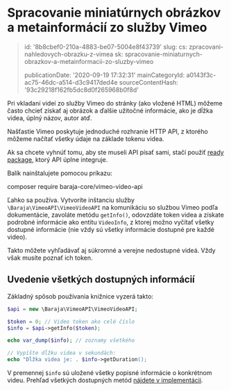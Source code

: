 Spracovanie miniatúrnych obrázkov a metainformácií zo služby Vimeo
==================================================================

> id: '8b8cbef0-210a-4883-be07-5004e8f43739'
> slug:
> 	cs: zpracovani-nahledovych-obrazku-z-vimea
> 	sk: spracovanie-miniaturnych-obrazkov-a-metainformacii-zo-sluzby-vimeo
> 
> publicationDate: '2020-09-19 17:32:31'
> mainCategoryId: a0143f3c-ac75-46dc-a514-d3c9417ded4e
> sourceContentHash: '93c29218f162fb5dc8d0f265968b0f8d'

Pri vkladaní videí zo služby Vimeo do stránky (ako vložené HTML) môžeme často chcieť získať aj obrázok a ďalšie užitočné informácie, ako je dĺžka videa, úplný názov, autor atď.

Našťastie Vimeo poskytuje jednoduché rozhranie HTTP API, z ktorého môžeme načítať všetky údaje na základe tokenu videa.

Ak sa chcete vyhnúť tomu, aby ste museli API písať sami, stačí použiť [ready package](https://github.com/baraja-core/vimeo-video-api), ktorý API úplne integruje.

Balík nainštalujete pomocou príkazu:

composer require baraja-core/vimeo-video-api

Ľahko sa používa. Vytvoríte inštanciu služby `\Baraja\VimeoAPI\VimeoVideoAPI` na komunikáciu so službou Vimeo podľa dokumentácie, zavoláte metódu `getInfo()`, odovzdáte token videa a získate podrobné informácie ako entitu `VideoInfo`, z ktorej možno vyčítať všetky dostupné informácie (nie vždy sú všetky informácie dostupné pre každé video).

Takto môžete vyhľadávať aj súkromné a verejne nedostupné videá. Vždy však musíte poznať ich token.

Uvedenie všetkých dostupných informácií
---------

Základný spôsob používania knižnice vyzerá takto:

```php
$api = new \Baraja\VimeoAPI\VimeoVideoAPI;

$token = 0; // Video token ako celé číslo
$info = $api->getInfo($token);

echo var_dump($info); // zoznamy všetkého

// Vypíšte dĺžku videa v sekundách:
echo "Dĺžka videa je: . $info->getDuration();
```

V premennej `$info` sú uložené všetky popisné informácie o konkrétnom videu. Prehľad všetkých dostupných metód [nájdete v implementácii](https://github.com/baraja-core/vimeo-video-api/blob/master/src/VideoInfo.php).
